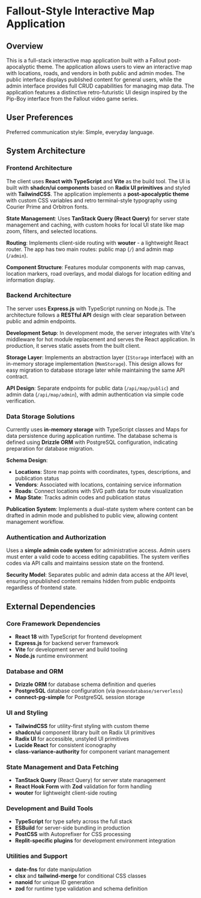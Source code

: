 # Fallout-Style Interactive Map Application

## Overview

This is a full-stack interactive map application built with a Fallout post-apocalyptic theme. The application allows users to view an interactive map with locations, roads, and vendors in both public and admin modes. The public interface displays published content for general users, while the admin interface provides full CRUD capabilities for managing map data. The application features a distinctive retro-futuristic UI design inspired by the Pip-Boy interface from the Fallout video game series.

## User Preferences

Preferred communication style: Simple, everyday language.

## System Architecture

### Frontend Architecture
The client uses **React with TypeScript** and **Vite** as the build tool. The UI is built with **shadcn/ui components** based on **Radix UI primitives** and styled with **TailwindCSS**. The application implements a **post-apocalyptic theme** with custom CSS variables and retro terminal-style typography using Courier Prime and Orbitron fonts.

**State Management**: Uses **TanStack Query (React Query)** for server state management and caching, with custom hooks for local UI state like map zoom, filters, and selected locations.

**Routing**: Implements client-side routing with **wouter** - a lightweight React router. The app has two main routes: public map (`/`) and admin map (`/admin`).

**Component Structure**: Features modular components with map canvas, location markers, road overlays, and modal dialogs for location editing and information display.

### Backend Architecture
The server uses **Express.js** with TypeScript running on Node.js. The architecture follows a **RESTful API** design with clear separation between public and admin endpoints.

**Development Setup**: In development mode, the server integrates with Vite's middleware for hot module replacement and serves the React application. In production, it serves static assets from the built client.

**Storage Layer**: Implements an abstraction layer (`IStorage` interface) with an in-memory storage implementation (`MemStorage`). This design allows for easy migration to database storage later while maintaining the same API contract.

**API Design**: Separate endpoints for public data (`/api/map/public`) and admin data (`/api/map/admin`), with admin authentication via simple code verification.

### Data Storage Solutions
Currently uses **in-memory storage** with TypeScript classes and Maps for data persistence during application runtime. The database schema is defined using **Drizzle ORM** with PostgreSQL configuration, indicating preparation for database migration.

**Schema Design**: 
- **Locations**: Store map points with coordinates, types, descriptions, and publication status
- **Vendors**: Associated with locations, containing service information
- **Roads**: Connect locations with SVG path data for route visualization  
- **Map State**: Tracks admin codes and publication status

**Publication System**: Implements a dual-state system where content can be drafted in admin mode and published to public view, allowing content management workflow.

### Authentication and Authorization
Uses a **simple admin code system** for administrative access. Admin users must enter a valid code to access editing capabilities. The system verifies codes via API calls and maintains session state on the frontend.

**Security Model**: Separates public and admin data access at the API level, ensuring unpublished content remains hidden from public endpoints regardless of frontend state.

## External Dependencies

### Core Framework Dependencies
- **React 18** with TypeScript for frontend development
- **Express.js** for backend server framework
- **Vite** for development server and build tooling
- **Node.js** runtime environment

### Database and ORM
- **Drizzle ORM** for database schema definition and queries
- **PostgreSQL** database configuration (via `@neondatabase/serverless`)
- **connect-pg-simple** for PostgreSQL session storage

### UI and Styling
- **TailwindCSS** for utility-first styling with custom theme
- **shadcn/ui** component library built on Radix UI primitives
- **Radix UI** for accessible, unstyled UI primitives
- **Lucide React** for consistent iconography
- **class-variance-authority** for component variant management

### State Management and Data Fetching
- **TanStack Query** (React Query) for server state management
- **React Hook Form** with **Zod** validation for form handling
- **wouter** for lightweight client-side routing

### Development and Build Tools
- **TypeScript** for type safety across the full stack
- **ESBuild** for server-side bundling in production
- **PostCSS** with Autoprefixer for CSS processing
- **Replit-specific plugins** for development environment integration

### Utilities and Support
- **date-fns** for date manipulation
- **clsx** and **tailwind-merge** for conditional CSS classes
- **nanoid** for unique ID generation
- **zod** for runtime type validation and schema definition